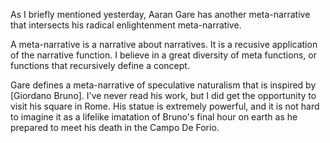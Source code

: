 As I briefly mentioned yesterday, Aaran Gare has another meta-narrative that intersects his radical enlightenment meta-narrative. 

A meta-narrative is a narrative about narratives.  It is a recusive application of the narrative function.  I believe in a great diversity of meta functions, or functions that recursively define a concept.  

Gare defines a meta-narrative of speculative naturalism that is inspired by [Giordano Bruno].  I've never read his work, but I did get the opportunity to visit his square in Rome.  His statue is extremely powerful, and it is not hard to imagine it as a lifelike imatation of Bruno's final hour on earth as he prepared to meet his death in the Campo De Forio.   
